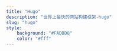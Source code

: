 ```yaml
---
title: "Hugo"
description: "世界上最快的网站构建框架-hugo"
slug: "hugo"
style:
    background: "#FADBD8"
    color: "#fff"
---
```

